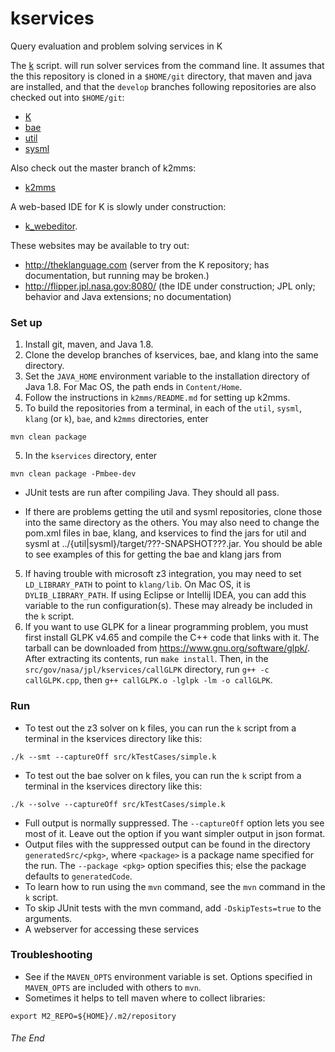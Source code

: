 # kservices
Query evaluation and problem solving services in K

The [k](https://github.com/Open-MBEE/kservices/blob/develop/k) script. will run solver
services from the command line.  It assumes that the this repository is cloned in a
`$HOME/git` directory, that maven and java are installed, and that the `develop`
branches following repositories are also checked out into `$HOME/git`:
  * [K](https://github.com/Open-MBEE/K/tree/develop)
  * [bae](https://github.com/Open-MBEE/bae/tree/develop)
  * [util](https://github.com/Open-MBEE/util/tree/develop)
  * [sysml](https://github.com/Open-MBEE/sysml/tree/develop)

Also check out the master branch of k2mms:
  * [k2mms](https://github.com/Open-MBEE/k2mms)
  
A web-based IDE for K is slowly under construction:
  * [k_webeditor](https://github.jpl.nasa.gov/mbee-dev/k_webeditor).

These websites may be available to try out: 
  * http://theklanguage.com (server from the K repository; has documentation, but 
    running may be broken.)
  * http://flipper.jpl.nasa.gov:8080/ (the IDE under construction; JPL only; behavior
    and Java extensions; no documentation)

### Set up
  1. Install git, maven, and Java 1.8.
  1. Clone the develop branches of kservices, bae, and klang into the same directory.   
  3. Set the `JAVA_HOME` environment variable to the installation directory of Java 1.8.
     For Mac OS, the path ends in `Content/Home`.
  2. Follow the instructions in `k2mms/README.md` for setting up k2mms.
  2. To build the repositories from a terminal, in each of the `util`, `sysml`,
     `klang` (or `k`), `bae`, and `k2mms` directories, enter
  
    mvn clean package
    
  5. In the `kservices` directory, enter
  
    mvn clean package -Pmbee-dev
  
  * JUnit tests are run after compiling Java.  They should all pass.
    
  * If there are problems getting the util and sysml repositories, clone those into the
     same directory as the others.  You may also need to change the pom.xml files in bae,
     klang, and kservices to find the jars for util and sysml at 
     ../{util|sysml}/target/???-SNAPSHOT???.jar.  You should be able to see examples of 
     this for getting the bae and klang jars from 
  5. If having trouble with microsoft z3 integration, you may need to set `LD_LIBRARY_PATH`
     to point to `klang/lib`.  On Mac OS, it is `DYLIB_LIBRARY_PATH`.  If using Eclipse or
     Intellij IDEA, you can add this variable to the run configuration(s).  These may
     already be included in the `k` script.
  6. If you want to use GLPK for a linear programming problem, you must first install GLPK v4.65 and compile the C++ code that links with it. The tarball can be downloaded from https://www.gnu.org/software/glpk/. After extracting its contents, run `make install`. Then, in the `src/gov/nasa/jpl/kservices/callGLPK` directory, run `g++ -c callGLPK.cpp`, then `g++ callGLPK.o -lglpk -lm -o callGLPK`.
 
 ### Run
   * To test out the z3 solver on k files, you can run the `k` script from a
     terminal in the kservices directory like this:
     
    ./k --smt --captureOff src/kTestCases/simple.k

   * To test out the bae solver on k files, you can run the `k` script from a
     terminal in the kservices directory like this:
        
    ./k --solve --captureOff src/kTestCases/simple.k
  
   * Full output is normally suppressed.  The `--captureOff` option lets you see most
     of it.  Leave out the option if you want simpler output in json format.
   * Output files with the suppressed output can be found in the directory `generatedSrc/<pkg>`,
     where `<package>` is a package name specified for the run.  The `--package <pkg>` option
     specifies this; else the package defaults to `generatedCode`.  
   * To learn how to run using the `mvn` command, see the `mvn` command in the `k` script.
   * To skip JUnit tests with the mvn command, add `-DskipTests=true` to the arguments.
   * A webserver for accessing these services
  
  ### Troubleshooting

   * See if the `MAVEN_OPTS` environment variable is set.  Options specified in `MAVEN_OPTS`
     are included with others to `mvn`.
   * Sometimes it helps to tell maven where to collect libraries:
   
    export M2_REPO=${HOME}/.m2/repository

  ###### The End
 
